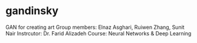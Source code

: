 # gandinsky
GAN for creating art
Group members: Elnaz Asghari, Ruiwen Zhang, Sunit Nair
Instrcutor: Dr. Farid Alizadeh
Course: Neural Networks & Deep Learning
